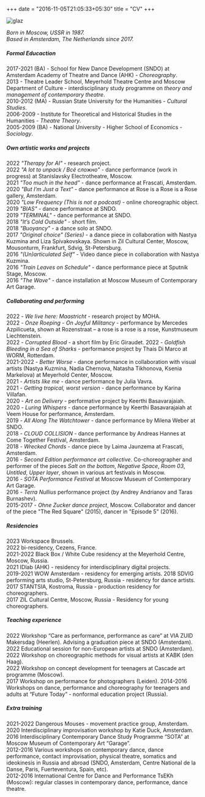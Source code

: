 +++
date = "2016-11-05T21:05:33+05:30"
title = "CV"
+++

![glaz][1]


_Born in Moscow, USSR in 1987._  
_Based in Amsterdam, The Netherlands since 2017._

##### Formal Educaction

2017-2021 (BA) - School for New Dance Development (SNDO) at Amsterdam Academy of Theatre and Dance (AHK) - *Choreography*.    
2013 - Theatre Leader School, Meyerhold Theatre Centre and Moscow Department of Culture - interdisciplinary study programme on *theory and management of contemporary theatre*.  
2010-2012 (MA) - Russian State University for the Humanities - *Cultural Studies*.  
2006-2009 - Institute for Theoretical and Historical Studies in the Humanities - *Theatre Theory*.  
2005-2009 (BA) - National University - Higher School of Economics - *Sociology*.

##### Own artistic works and projects

2022 _"Therapy for AI"_ - research project.  
2022 _"A lot to unpack / Всё сложно"_ - dance performance (work in progress) at Stanislavsky Electrotheatre, Moscow.  
2021 _"Too much in the head"_ - dance performance at Frascati, Amsterdam.  
2020 _"But I’m Just a Text"_ - dance performance at Rose is a Rose is a Rose gallery, Amsterdam.  
2020 _"Low Frequency (This is not a podcast)_ - online choreographic object.   
2019 _"BIAS"_ - dance performance at SNDO.  
2019 _"TERMINAL"_ - dance performance at SNDO.  
2018 _"It’s Cold Outside"_ - short film.  
2018 _"Buoyancy"_ - a dance solo at SNDO.  
2017 _"Original choice" (Series)_ - a dance piece in collaboration with Nastya Kuzmina and Liza Spivakovskaya. Shown in Zil Cultural Center, Moscow, Mousonturm, Frankfurt, Sdvig, St-Petersburg.  
2016 _"(Un)articulated Self"_ - Video dance piece in collaboration with Nastya Kuzmina.  
2016 _"Train Leaves on Schedule"_ - dance performance piece at Sputnik Stage, Moscow.  
2016 _"The Wave"_ - dance installation at Moscow Museum of Contemporary Art Garage.  

##### Collaborating and performing

2022 - _We live here: Maastricht_ - research project by MOHA.  
2022 - _Onze Roeping - On Joyful Militancy_ - performance by Mercedes Azpilicueta, shown at Rozenstraat – a rose is a rose is a rose, Kunstmuseum Liechtenstein.  
2022 - _Corrupted Blood_ - a short film by Eric Giraudet. 
2022 - _Goldfish Bleeding in a Sea of Sharks_ - performance project by Thais Di Marco at WORM, Rotterdam.  
2021-2022 - _Better Worse_ - dance performance in collaboration with visual artists (Nastya Kuzmina, Nadia Chernova, Natasha Tikhonova, Ksenia Markelova) at Meyerhold Center, Moscow.   
2021 - _Artists like me_ - dance performance by Julia Vavra.  
2021 - _Getting tropical, worst version_ - dance performance by Karina Villafan.  
2020 - _Art on Delivery_ - performative project by Keerthi Basavarajaiah.  
2020 - _Luring Whispers_ - dance performance by Keerthi Basavarajaiah at Veem House for performance, Amsterdam.  
2019 - _All Along The Watchtower_ - dance performance by Milena Weber at SNDO.  
2018 - _CLOUD COLLISION_ - dance performance by Andreas Hannes at Come Together Festival, Amsterdam.  
2018 - _Wrecked Chords_ - dance piece by Laima Jaunzema at Frascati, Amsterdam.  
2016 - _Second Edition performance art collective_. Co-choreographer and performer of the pieces _Salt on the bottom_, 
_Negative Space_, _Room 03_, _Untitled_, _Upper layer_, shown in various art festivals in Moscow.  
2016 - _SOTA Performance Festival_ at  Moscow Museum of Contemporary Art Garage.  
2016 - _Terra Nullius_ performance project (by Andrey Andrianov and Taras Burnashev).  
2015-2017 - _Ohne Zucker dance project_, Moscow. Collaborator and dancer of the piece "The Red Square" (2015), 
dancer in "Episode 5" (2016).  

##### Residencies


2023 Workspace Brussels.  
2022 bi-residency, Cezens, France.  
2021-2022 Black Box / White Cube residency at the Meyerhold Centre, Moscow, Russia.   
2021 IDlab (AHK) - residency for interdisciplinary digital projects.  
2019-2021 WOW Amsterdam - residency for emerging artists.
2018 SDVIG performing arts studio, St-Petersburg, Russia - residency for dance artists.  
2017 STANTSIA, Kostroma, Russia - production residency for choreographers.  
2017 ZIL Cultural Centre, Moscow, Russia - Residency for young choreographers.  

##### Teaching experience

2022 Workshop “Care as performance, performance as care” at VIA ZUID Makersdag (Heerlen). Advising a graduation piece at SNDO (Amsterdam).  
2022 Educational session for non-European artists at SNDO (Amsterdam).  
2022 Workshop on choreographic methods for visual artists at KABK (den Haag).  
2022 Workshop on concept development for teenagers at Cascade art programme (Moscow).   
2017 Workshop on performance for photographers (Leiden).
2014-2016 Workshops on dance, performance and choreography for teenagers and adults at “Future Today” - nonformal education project (Russia).  

##### Extra training

2021-2022  Dangerous Mouses - movement practice group, Amsterdam.    
2020  Interdisciplinary improvisation workshop by Katie Duck, Amsterdam.  
2016  Interdisciplinary Contemporary Dance Study Programme “SOTA” at Moscow Museum of Contemporary Art “Garage”.  
2012-2016  Various workshops on contemporary dance, dance performance, contact improvisation, physical theatre, somatics and ideokinesis in Russia and abroad (SNDO, Amsterdam, Centre National de la Danse, Paris, Fuerteventura, Spain, etc).  
2012-2016  International Centre for Dance and Performance TsEKh (Moscow): regular classes in contemporary dance, 
performance, dance theatre.  





[1]: /img/portfolio/glazz.jpg